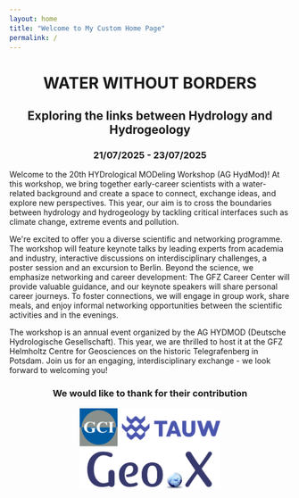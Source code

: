```yaml
---
layout: home
title: "Welcome to My Custom Home Page"
permalink: /
---
```



<h1 style="text-align: center;">WATER WITHOUT BORDERS</h1>

<h2 style="text-align: center;">Exploring the links between
Hydrology and Hydrogeology</h2>

<h3 style="text-align: center;">21/07/2025 - 23/07/2025</h3>



Welcome to the 20th HYDrological MODeling
Workshop (AG HydMod)! At this workshop, we bring together early-career scientists with
a water-related background and create a space to connect,
exchange ideas, and explore new perspectives. This year, our
aim is to cross the boundaries between hydrology and
hydrogeology by tackling critical interfaces such as climate
change, extreme events and pollution.

We're excited to offer you a diverse scientific and networking
programme. The workshop will feature keynote talks by
leading experts from academia and industry, interactive
discussions on interdisciplinary challenges, a poster session and
an excursion to Berlin. Beyond the science, we emphasize
networking and career development: The GFZ Career Center
will provide valuable guidance, and our keynote speakers will
share personal career journeys. To foster connections, we will
engage in group work, share meals, and enjoy informal
networking opportunities between the scientific activities and
in the evenings.

The workshop is an annual event organized by the AG
HYDMOD (Deutsche Hydrologische Gesellschaft). This year,
we are thrilled to host it at the GFZ Helmholtz Centre for
Geosciences on the historic Telegrafenberg in Potsdam. Join us
for an engaging, interdisciplinary exchange - we look forward
to welcoming you!


<h3 style="text-align: center;">We would like to thank for their contribution</h3>


<div style="text-align: center; background-color: transparent; border: none; padding: 0; margin: 0;">
    <img src="logos.png" style="width: 50%; height: auto;" />
</div>


